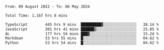 
<!--START_SECTION:waka-->

```txt
From: 09 August 2022 - To: 06 May 2024

Total Time: 1,167 hrs 8 mins

TypeScript        445 hrs 9 mins  █████████▓░░░░░░░░░░░░░░░   38.14 %
JavaScript        301 hrs 41 mins ██████▒░░░░░░░░░░░░░░░░░░   25.85 %
AL                177 hrs 54 mins ███▓░░░░░░░░░░░░░░░░░░░░░   15.24 %
Markdown          53 hrs 55 mins  █░░░░░░░░░░░░░░░░░░░░░░░░   04.62 %
Python            53 hrs 54 mins  █░░░░░░░░░░░░░░░░░░░░░░░░   04.62 %
```

<!--END_SECTION:waka-->











